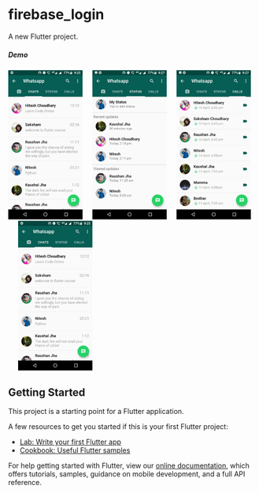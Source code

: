 # firebase_login

A new Flutter project.


##### Demo
<img src="https://github.com/shivanigupta19/WhatsApp-clone/blob/master/screenshots/3.jpeg?raw=false" width="30%">&nbsp;&nbsp;&nbsp;&nbsp;&nbsp;<img src="https://github.com/shivanigupta19/WhatsApp-clone/blob/master/screenshots/1.jpeg?raw=false" width="30%">&nbsp;&nbsp;&nbsp;&nbsp;&nbsp;<img src="https://github.com/shivanigupta19/WhatsApp-clone/blob/master/screenshots/4.jpeg?raw=false" width="30%">&nbsp;&nbsp;&nbsp;&nbsp;&nbsp;<img src="https://github.com/shivanigupta19/WhatsApp-clone/blob/master/screenshots/3.jpeg?raw=false" width="30%">
## Getting Started

This project is a starting point for a Flutter application.

A few resources to get you started if this is your first Flutter project:

- [Lab: Write your first Flutter app](https://flutter.dev/docs/get-started/codelab)
- [Cookbook: Useful Flutter samples](https://flutter.dev/docs/cookbook)

For help getting started with Flutter, view our
[online documentation](https://flutter.dev/docs), which offers tutorials,
samples, guidance on mobile development, and a full API reference.
